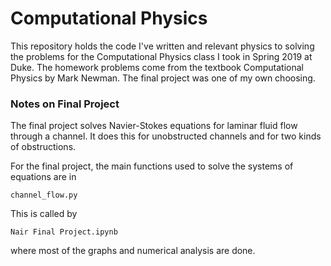 # Computational Physics

This repository holds the code I've written and relevant physics to solving the problems for the Computational Physics class I took in Spring 2019 at Duke. The homework problems come from the textbook Computational Physics by Mark Newman. The final project was one of my own choosing.


### Notes on Final Project
The final project solves Navier-Stokes equations for laminar fluid flow through a channel. It does this for  unobstructed channels and for two kinds of obstructions.

For the final project, the main functions used to solve the systems of equations are in

    channel_flow.py

This is called by

    Nair Final Project.ipynb

where most of the graphs and numerical analysis are done.

